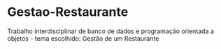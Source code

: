 # Gestao-Restaurante
Trabalho interdisciplinar de banco de dados e programação orientada a objetos - tema escolhido: Gestão de um Restaurante
